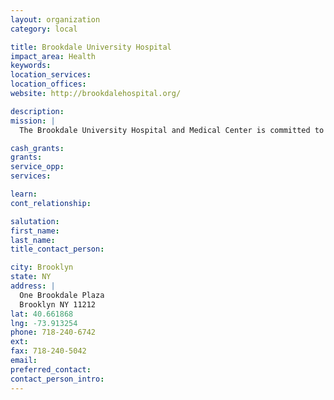 ```yaml
---
layout: organization
category: local

title: Brookdale University Hospital
impact_area: Health
keywords: 
location_services: 
location_offices: 
website: http://brookdalehospital.org/

description: 
mission: |
  The Brookdale University Hospital and Medical Center is committed to being the focus of a healthy community, stressing the organization's values of caring and respect for everyone

cash_grants: 
grants: 
service_opp: 
services: 

learn: 
cont_relationship: 

salutation: 
first_name: 
last_name: 
title_contact_person: 

city: Brooklyn
state: NY
address: |
  One Brookdale Plaza  
  Brooklyn NY 11212
lat: 40.661868
lng: -73.913254
phone: 718-240-6742
ext: 
fax: 718-240-5042
email: 
preferred_contact: 
contact_person_intro: 
---
```

